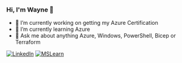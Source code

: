 ### Hi, I'm Wayne 👋

- 🔭 I’m currently working on getting my Azure Certification
- 🌱 I’m currently learning Azure
- 💬 Ask me about anything Azure, Windows, PowerShell, Bicep or Terraform

[![LinkedIn](https://img.shields.io/badge/linkedin-blue?logo=linkedin)](https://linkedin.com/in/waynehoggett) [![MSLearn](https://img.shields.io/badge/ms%20learn-lightgrey?logo=microsoft)](https://docs.microsoft.com/en-au/users/waynehoggett/)
